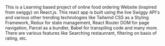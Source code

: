 This is a Learning based project of online food ordering Website (inspired from swiggy) on React.js. This react app is built using the live Swiggy API's and various other trending technologies like Tailwind CSS as a Styling Framework, Redux for state management, React Router DOM for page navigation, Parcel as a bundler, Babel for transpiling code and many more. There are various features like Searching restaunrant, filtering on basis of rating, etc.
